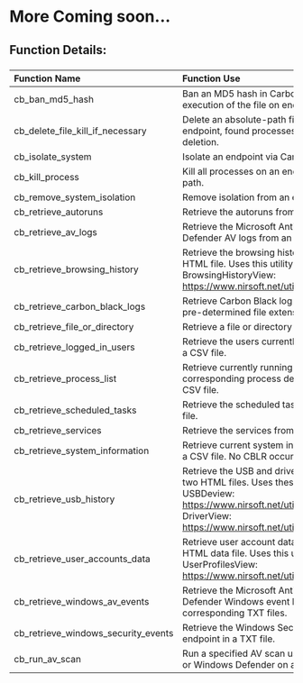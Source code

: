 # More Coming soon...

## Function Details:

###
| **Function Name** | **Function Use** |
| :------------- |:-------------|
| cb_ban_md5_hash | Ban an MD5 hash in Carbon Black, preventing execution of the file on endpoints. |
| cb_delete_file_kill_if_necessary | Delete an absolute-path file or directory from an endpoint, found processes will be killed prior to deletion. |
| cb_isolate_system | Isolate an endpoint via Carbon Black. |
| cb_kill_process | Kill all processes on an endpoint containing a name or path. |
| cb_remove_system_isolation | Remove isolation from an endpoint via Carbon Black. |
| cb_retrieve_autoruns | Retrieve the autoruns from an endpoint in a CSV file. |
| cb_retrieve_av_logs | Retrieve the Microsoft Antimalware and/or Windows Defender AV logs from an endpoint in a ZIP file. |
| cb_retrieve_browsing_history | Retrieve the browsing history from an endpoint in an HTML file. Uses this utility:<br/>BrowsingHistoryView: https://www.nirsoft.net/utils/browsing_history_view.html  |
| cb_retrieve_carbon_black_logs | Retrieve Carbon Black log files from an endpoint from pre-determined file extensions in a ZIP file. |
| cb_retrieve_file_or_directory | Retrieve a file or directory from an endpoint in a ZIP file. |
| cb_retrieve_logged_in_users | Retrieve the users currently logged from an endpoint in a CSV file. |
| cb_retrieve_process_list | Retrieve currently running processes and corresponding process details from an endpoint in a CSV file. |
| cb_retrieve_scheduled_tasks | Retrieve the scheduled tasks from an endpoint in a CSV file. |
| cb_retrieve_services | Retrieve the services from an endpoint in a CSV file. |
| cb_retrieve_system_information | Retrieve current system information from an endpoint in a CSV file. No CBLR occurs. |
| cb_retrieve_usb_history | Retrieve the USB and drive details from an endpoint in two HTML files. Uses these utilities:<br/>USBDeview: https://www.nirsoft.net/utils/usb_devices_view.html<br/>DriverView: https://www.nirsoft.net/utils/driverview.html|
| cb_retrieve_user_accounts_data | Retrieve user account data from an endpoint as an HTML data file. Uses this utility:<br/>UserProfilesView: https://www.nirsoft.net/utils/user_profiles_view.html|
| cb_retrieve_windows_av_events | Retrieve the Microsoft Antimalware and/or Windows Defender Windows event logs from an endpoint in corresponding TXT files. |
| cb_retrieve_windows_security_events | Retrieve the Windows Security event logs from an endpoint in a TXT file. |
| cb_run_av_scan | Run a specified AV scan using Microsoft Security Client or Windows Defender on an endpoint. |

